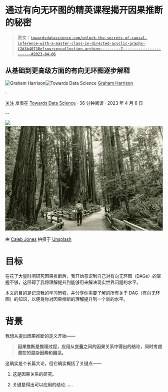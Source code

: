 # 通过有向无环图的精英课程揭开因果推断的秘密

> 原文：[`towardsdatascience.com/unlock-the-secrets-of-causal-inference-with-a-master-class-in-directed-acyclic-graphs-f2d3b40738e?source=collection_archive---------7-----------------------#2023-04-06`](https://towardsdatascience.com/unlock-the-secrets-of-causal-inference-with-a-master-class-in-directed-acyclic-graphs-f2d3b40738e?source=collection_archive---------7-----------------------#2023-04-06)

## 从基础到更高级方面的有向无环图逐步解释

[](https://grahamharrison-86487.medium.com/?source=post_page-----f2d3b40738e--------------------------------)![Graham Harrison](https://grahamharrison-86487.medium.com/?source=post_page-----f2d3b40738e--------------------------------)[](https://towardsdatascience.com/?source=post_page-----f2d3b40738e--------------------------------)![Towards Data Science](https://towardsdatascience.com/?source=post_page-----f2d3b40738e--------------------------------) [Graham Harrison](https://grahamharrison-86487.medium.com/?source=post_page-----f2d3b40738e--------------------------------)

·

[关注](https://medium.com/m/signin?actionUrl=https%3A%2F%2Fmedium.com%2F_%2Fsubscribe%2Fuser%2Fbd1c93739f33&operation=register&redirect=https%3A%2F%2Ftowardsdatascience.com%2Funlock-the-secrets-of-causal-inference-with-a-master-class-in-directed-acyclic-graphs-f2d3b40738e&user=Graham+Harrison&userId=bd1c93739f33&source=post_page-bd1c93739f33----f2d3b40738e---------------------post_header-----------) 发表在 [Towards Data Science](https://towardsdatascience.com/?source=post_page-----f2d3b40738e--------------------------------) · 36 分钟阅读 · 2023 年 4 月 6 日

--

![](https://medium.com/m/signin?actionUrl=https%3A%2F%2Fmedium.com%2F_%2Fbookmark%2Fp%2Ff2d3b40738e&operation=register&redirect=https%3A%2F%2Ftowardsdatascience.com%2Funlock-the-secrets-of-causal-inference-with-a-master-class-in-directed-acyclic-graphs-f2d3b40738e&source=-----f2d3b40738e---------------------bookmark_footer-----------)![](img/a3c8c1147fdd45191a6e1fc6574c9a09.png)

由 [Caleb Jones](https://unsplash.com/es/@gcalebjones?utm_source=unsplash&utm_medium=referral&utm_content=creditCopyText) 拍摄于 [Unsplash](https://unsplash.com/s/photos/paths?utm_source=unsplash&utm_medium=referral&utm_content=creditCopyText)

# 目标

在花了大量时间研究因果推断后，我开始意识到自己对有向无环图（DAGs）的掌握不够，这阻碍了我将理解提升到能够用来解决现实世界问题的水平。

本文的目的是记录我的学习历程，并分享你需要了解的所有关于 DAG（有向无环图）的知识，以便将你对因果推断的理解提升到一个新的水平。

# 背景

我想从提出因果推断的定义开始——

> **因果推断是推理过程，应用从变量之间的因果关系中得出的结论，同时考虑潜在的混杂因素和偏见。**

这确实是个长篇大论，但它确实概括了关键点——

1.  这是因果关系的研究。

1.  关键是得出可以应用的结论……
